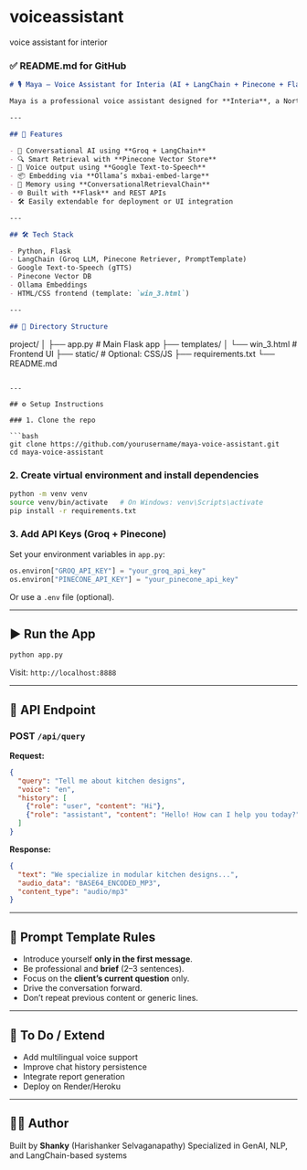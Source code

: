 # voiceassistant
voice assistant for interior
### ✅ **README.md for GitHub**

```markdown
# 🎙️ Maya – Voice Assistant for Interia (AI + LangChain + Pinecone + Flask)

Maya is a professional voice assistant designed for **Interia**, a North India-based interior designing company. Powered by **LangChain**, **Groq LLM (LLaMA3)**, **Pinecone vector store**, and **Google Text-to-Speech**, Maya provides fast, context-aware, and professional voice responses for customer queries.

---

## 🚀 Features

- 🤖 Conversational AI using **Groq + LangChain**
- 🔍 Smart Retrieval with **Pinecone Vector Store**
- 🎤 Voice output using **Google Text-to-Speech**
- 📦 Embedding via **Ollama’s mxbai-embed-large**
- 🧠 Memory using **ConversationalRetrievalChain**
- 🌐 Built with **Flask** and REST APIs
- 🛠️ Easily extendable for deployment or UI integration

---

## 🛠️ Tech Stack

- Python, Flask
- LangChain (Groq LLM, Pinecone Retriever, PromptTemplate)
- Google Text-to-Speech (gTTS)
- Pinecone Vector DB
- Ollama Embeddings
- HTML/CSS frontend (template: `win_3.html`)

---

## 📂 Directory Structure

```

project/
│
├── app.py                  # Main Flask app
├── templates/
│   └── win\_3.html          # Frontend UI
├── static/                 # Optional: CSS/JS
├── requirements.txt
└── README.md

````

---

## ⚙️ Setup Instructions

### 1. Clone the repo

```bash
git clone https://github.com/yourusername/maya-voice-assistant.git
cd maya-voice-assistant
````

### 2. Create virtual environment and install dependencies

```bash
python -m venv venv
source venv/bin/activate   # On Windows: venv\Scripts\activate
pip install -r requirements.txt
```

### 3. Add API Keys (Groq + Pinecone)

Set your environment variables in `app.py`:

```python
os.environ["GROQ_API_KEY"] = "your_groq_api_key"
os.environ["PINECONE_API_KEY"] = "your_pinecone_api_key"
```

Or use a `.env` file (optional).

---

## ▶️ Run the App

```bash
python app.py
```

Visit: `http://localhost:8888`

---

## 📡 API Endpoint

### POST `/api/query`

**Request:**

```json
{
  "query": "Tell me about kitchen designs",
  "voice": "en",
  "history": [
    {"role": "user", "content": "Hi"},
    {"role": "assistant", "content": "Hello! How can I help you today?"}
  ]
}
```

**Response:**

```json
{
  "text": "We specialize in modular kitchen designs...",
  "audio_data": "BASE64_ENCODED_MP3",
  "content_type": "audio/mp3"
}
```

---

## 🧠 Prompt Template Rules

* Introduce yourself **only in the first message**.
* Be professional and **brief** (2–3 sentences).
* Focus on the **client’s current question** only.
* Drive the conversation forward.
* Don’t repeat previous content or generic lines.

---

## 📌 To Do / Extend

* Add multilingual voice support
* Improve chat history persistence
* Integrate report generation
* Deploy on Render/Heroku

---

## 🧑‍💻 Author

Built by **Shanky** (Harishanker Selvaganapathy)
Specialized in GenAI, NLP, and LangChain-based systems


